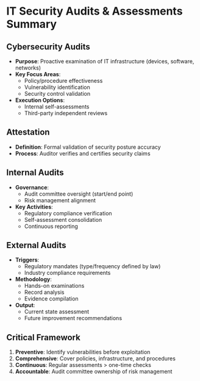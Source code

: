 # IT Security Audits & Assessments Summary

## Cybersecurity Audits
- **Purpose**: Proactive examination of IT infrastructure (devices, software, networks)
- **Key Focus Areas**:
  - Policy/procedure effectiveness
  - Vulnerability identification
  - Security control validation
- **Execution Options**:
  - Internal self-assessments
  - Third-party independent reviews

## Attestation
- **Definition**: Formal validation of security posture accuracy
- **Process**: Auditor verifies and certifies security claims

## Internal Audits
- **Governance**:
  - Audit committee oversight (start/end point)
  - Risk management alignment
- **Key Activities**:
  - Regulatory compliance verification
  - Self-assessment consolidation
  - Continuous reporting

## External Audits
- **Triggers**:
  - Regulatory mandates (type/frequency defined by law)
  - Industry compliance requirements
- **Methodology**:
  - Hands-on examinations
  - Record analysis
  - Evidence compilation
- **Output**:
  - Current state assessment
  - Future improvement recommendations

## Critical Framework
1. **Preventive**: Identify vulnerabilities before exploitation
2. **Comprehensive**: Cover policies, infrastructure, and procedures
3. **Continuous**: Regular assessments > one-time checks
4. **Accountable**: Audit committee ownership of risk management
